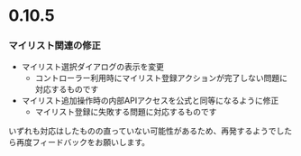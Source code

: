 ﻿# 0.10.5

### マイリスト関連の修正

* マイリスト選択ダイアログの表示を変更
  * コントローラー利用時にマイリスト登録アクションが完了しない問題に対応するものです
* マイリスト追加操作時の内部APIアクセスを公式と同等になるように修正
  * マイリスト登録に失敗する問題に対応するものです

いずれも対応はしたものの直っていない可能性があるため、再発するようでしたら再度フィードバックをお願いします。
